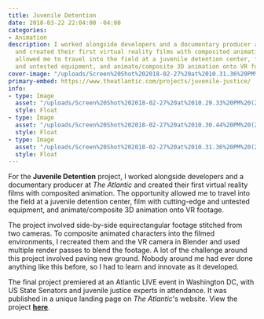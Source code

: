 ```yaml
---
title: Juvenile Detention
date: 2018-03-22 22:04:00 -04:00
categories:
- Animation
description: I worked alongside developers and a documentary producer at The Atlantic
  and created their first virtual reality films with composited animation. The opportunity
  allowed me to travel into the field at a juvenile detention center, film with cutting-edge
  and untested equipment, and animate/composite 3D animation onto VR footage.
cover-image: "/uploads/Screen%20Shot%202018-02-27%20at%2010.31.36%20PM%20(2)%20Square.png"
primary-embed: https://www.theatlantic.com/projects/juvenile-justice/
info:
- type: Image
  asset: "/uploads/Screen%20Shot%202018-02-27%20at%2010.29.33%20PM%20(2).png"
  style: Float
- type: Image
  asset: "/uploads/Screen%20Shot%202018-02-27%20at%2010.30.44%20PM%20(2).png"
  style: Float
- type: Image
  asset: "/uploads/Screen%20Shot%202018-02-27%20at%2010.31.36%20PM%20(2)%20Square-b5a5dc.png"
  style: Float
---
```


For the **Juvenile Detention** project, I worked alongside developers and a documentary producer at *The Atlantic* and created their first virtual reality films with composited animation. The opportunity allowed me to travel into the field at a juvenile detention center, film with cutting-edge and untested equipment, and animate/composite 3D animation onto VR footage.

The project involved side-by-side equirectangular footage stitched from two cameras. To composite animated characters into the filmed environments, I recreated them and the VR camera in Blender and used multiple render passes to blend the footage. A lot of the challenge around this project involved paving new ground. Nobody around me had ever done anything like this before, so I had to learn and innovate as it developed.

The final project premiered at an Atlantic LIVE event in Washington DC, with US State Senators and juvenile justice experts in attendance. It was published in a unique landing page on *The Atlantic*'s website. View the project [**here**](https://www.theatlantic.com/projects/juvenile-justice/).